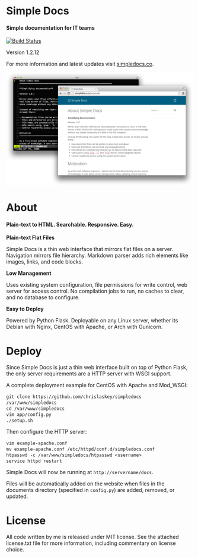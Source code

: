 Simple Docs
================================================================================

#### Simple documentation for IT teams

[![Build Status](https://travis-ci.org/chrislaskey/simpledocs.svg?branch=github)](https://travis-ci.org/chrislaskey/simpledocs)

Version 1.2.12

For more information and latest updates visit
[simpledocs.co](http://simpledocs.co).

![Simple Docs Screenshot](app/static/images/screenshot.png)


About
================================================================================

#### Plain-text to HTML. Searchable. Responsive. Easy.

**Plain-text Flat Files**

Simple Docs is a thin web interface that mirrors flat files on a server.
Navigation mirrors file hierarchy. Markdown parser adds rich elements like
images, links, and code blocks.

**Low Management**

Uses existing system configuration, file permissions for write control, web
server for access control. No compilation jobs to run, no caches to clear, and
no database to configure.

**Easy to Deploy**

Powered by Python Flask. Deployable on any Linux server, whether its Debian
with Nginx, CentOS with Apache, or Arch with Gunicorn.


Deploy
================================================================================

Since Simple Docs is just a thin web interface built on top of Python Flask,
the only server requirements are a HTTP server with WSGI support.

A complete deployment example for CentOS with Apache and Mod_WSGI:

    git clone https://github.com/chrislaskey/simpledocs /var/www/simpledocs
    cd /var/www/simpledocs
    vim app/config.py
    ./setup.sh

Then configure the HTTP server:

    vim example-apache.conf
    mv example-apache.conf /etc/httpd/conf.d/simpledocs.conf
    htpasswd -c /var/www/simpledocs/htpasswd <username>
    service httpd restart

Simple Docs will now be running at `http://servername/docs`.

Files will be automatically added on the website when files in the documents
directory (specified in `config.py`) are added, removed, or updated.


License
================================================================================

All code written by me is released under MIT license. See the attached
license.txt file for more information, including commentary on license choice.
